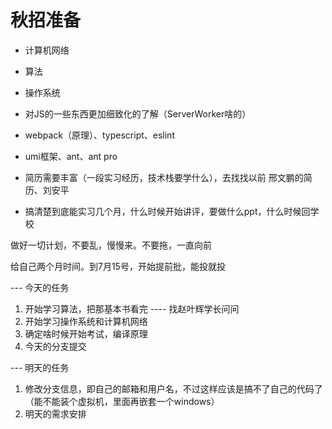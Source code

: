 # 秋招准备
- 计算机网络
- 算法
- 操作系统
- 对JS的一些东西更加细致化的了解（ServerWorker啥的）
- webpack（原理）、typescript、eslint
- umi框架、ant、ant pro


- 简历需要丰富（一段实习经历，技术栈要学什么），去找找以前    邢文鹏的简历、刘安平
- 搞清楚到底能实习几个月，什么时候开始讲评，要做什么ppt，什么时候回学校


做好一切计划，不要乱，慢慢来。不要拖，一直向前


给自己两个月时间。到7月15号，开始提前批，能投就投


--- 今天的任务
1. 开始学习算法，把那基本书看完 ---- 找赵叶辉学长问问
2. 开始学习操作系统和计算机网络
3. 确定啥时候开始考试，编译原理
4. 今天的分支提交

--- 明天的任务
1. 修改分支信息，即自己的邮箱和用户名，不过这样应该是搞不了自己的代码了（能不能装个虚拟机，里面再嵌套一个windows）
2. 明天的需求安排